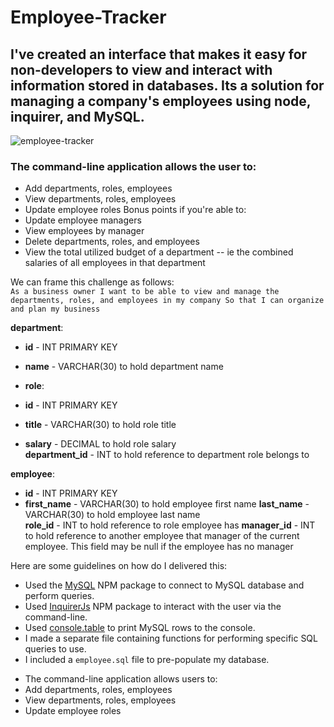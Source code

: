 # Employee-Tracker

## I've created an interface that makes it easy for non-developers to view and interact with information stored in databases. Its a solution for managing a company's employees using node, inquirer, and MySQL.

![employee-tracker](https://user-images.githubusercontent.com/63182837/84457220-f3eee880-ac16-11ea-98b3-018c4c48e983.gif)

### The command-line application allows the user to:

- Add departments, roles, employees
- View departments, roles, employees
- Update employee roles Bonus points if you're able to:
- Update employee managers
- View employees by manager
- Delete departments, roles, and employees
- View the total utilized budget of a department -- ie the combined salaries of all employees in that department

We can frame this challenge as follows:  
`As a business owner I want to be able to view and manage the departments, roles, and employees in my company So that I can organize and plan my business`

**department**:

- **id** - INT PRIMARY KEY
- **name** - VARCHAR(30) to hold department name

- **role**:
- **id** - INT PRIMARY KEY
- **title** - VARCHAR(30) to hold role title
- **salary** - DECIMAL to hold role salary  
  **department_id** - INT to hold reference to department role belongs to

**employee**:

- **id** - INT PRIMARY KEY
- **first_name** - VARCHAR(30) to hold employee first name
  **last_name** - VARCHAR(30) to hold employee last name  
  **role_id** - INT to hold reference to role employee has
  **manager_id** - INT to hold reference to another employee that manager of the current employee. This field may be null if the employee has no manager

Here are some guidelines on how do I delivered this:

- Used the [MySQL](https://www.npmjs.com/package/mysql) NPM package to connect to MySQL database and perform queries.
- Used [InquirerJs](https://www.npmjs.com/package/inquirer/v/0.2.3) NPM package to interact with the user via the command-line.
- Used [console.table](https://www.npmjs.com/package/console.table) to print MySQL rows to the console.
- I made a separate file containing functions for performing specific SQL queries to use.
- I included a `employee.sql` file to pre-populate my database.

* The command-line application allows users to:
* Add departments, roles, employees
* View departments, roles, employees
* Update employee roles
